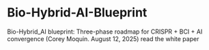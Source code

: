 # Bio-Hybrid-AI-Blueprint
Bio-Hybrid_AI blueprint: Three-phase roadmap for CRISPR + BCI + AI convergence (Corey Moquin. August 12, 2025)
read the white paper
